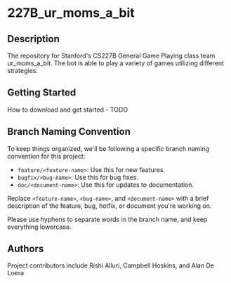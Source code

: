 # 227B_ur_moms_a_bit
  
## Description  
  
The repository for Stanford's CS227B General Game Playing class team ur_moms_a_bit. The bot is able to play a variety of games utilizing different strategies.
  
## Getting Started  
  
How to download and get started - TODO 
  
## Branch Naming Convention  
  
To keep things organized, we'll be following a specific branch naming convention for this project:  
  
- `feature/<feature-name>`: Use this for new features.  
- `bugfix/<bug-name>`: Use this for bug fixes.
- `doc/<document-name>`: Use this for updates to documentation.  
  
Replace `<feature-name>`, `<bug-name>`, and `<document-name>` with a brief description of the feature, bug, hotfix, or document you're working on.
  
Please use hyphens to separate words in the branch name, and keep everything lowercase.  
  
## Authors  
  
Project contributors include Rishi Alluri, Campbell Hoskins, and Alan De Loera
